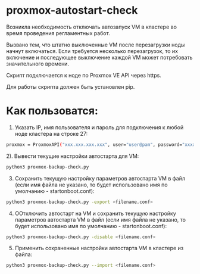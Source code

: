 # proxmox-autostart-check
Возникла необходимость отключать автозапуск VM в кластере во время проведения регламентных работ.

Вызвано тем, что штатно выключенные VM после перезагрузки ноды начнут включаться. Если требуется несколько перезагрузок, то их включение и последующее выключение каждой VM может потребовать значительного времени.

Скрипт подключается к ноде по Proxmox VE API через https. 

Для работы скрипта должен быть установлен pip.

# Как пользоватся:

1. Указать IP, имя пользователя и пароль для подключения к любой ноде кластера на строке 27:

```bash
proxmox = ProxmoxAPI("xxx.xxx.xxx.xxx", user="user@pam", password="xxxxxxxxxxxxxx", verify_ssl=False)
```

2). Вывести текущие настройки автостарта для VM:

```bash
python3 proxmox-backup-check.py
```

3) Сохранить текущую настройку параметров автостарта VM в файл (если имя файла не указано, то будет использовано имя по умолчанию - startonboot.conf):

```bash
python3 proxmox-backup-check.py -export <filename.conf>
```

4) ООтключить автостарт на VM и сохранить текущую настройку параметров автостарта VM в файл (если имя файла не указано, то будет использовано имя по умолчанию - startonboot.conf):

```bash
python3 proxmox-backup-check.py -disable <filename.conf>
```

5) Применить сохраненные настройки автостарта VM в кластере из файла:

```bash
python3 proxmox-backup-check.py --import <filename.conf>
```
